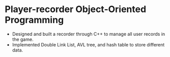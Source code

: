 # Player-recorder Object-Oriented Programming

- Designed and built a recorder through C++ to manage all user records in the game.
- Implemented Double Link List, AVL tree, and hash table to store different data.
